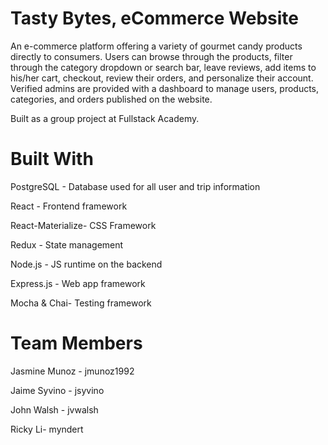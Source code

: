 # Tasty Bytes, eCommerce Website
An e-commerce platform offering a variety of gourmet candy products directly to consumers. Users can browse through the products, filter through the category dropdown or search bar, leave reviews, add items to his/her cart, checkout, review their orders, and personalize their account. Verified admins are provided with a dashboard to manage users, products, categories, and orders published on the website.

Built as a group project at Fullstack Academy.

# Built With
PostgreSQL - Database used for all user and trip information

React - Frontend framework

React-Materialize- CSS Framework

Redux - State management

Node.js - JS runtime on the backend

Express.js - Web app framework

Mocha & Chai- Testing framework

# Team Members
Jasmine Munoz - jmunoz1992

Jaime Syvino - jsyvino

John Walsh - jvwalsh

Ricky Li- myndert
